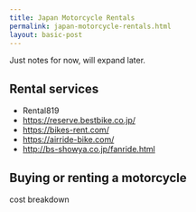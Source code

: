 ```yaml
---
title: Japan Motorcycle Rentals
permalink: japan-motorcycle-rentals.html
layout: basic-post
---
```


Just notes for now, will expand later.

## Rental services

- Rental819
- https://reserve.bestbike.co.jp/
- https://bikes-rent.com/
- https://airride-bike.com/
- http://bs-showya.co.jp/fanride.html


## Buying or renting a motorcycle

cost breakdown
